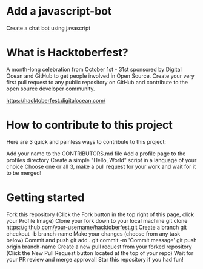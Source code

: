 # Add a javascript-bot
Create a chat bot using javascript



# What is Hacktoberfest?
A month-long celebration from October 1st - 31st sponsored by Digital Ocean and GitHub to get people involved in Open Source. Create your very first pull request to any public repository on GitHub and contribute to the open source developer community.

https://hacktoberfest.digitalocean.com/

# How to contribute to this project
Here are 3 quick and painless ways to contribute to this project:

Add your name to the CONTRIBUTORS.md file
Add a profile page to the profiles directory
Create a simple "Hello, World" script in a language of your choice
Choose one or all 3, make a pull request for your work and wait for it to be merged!

# Getting started
Fork this repository (Click the Fork button in the top right of this page, click your Profile Image)
Clone your fork down to your local machine
git clone https://github.com/your-username/hacktoberfest.git
Create a branch
git checkout -b branch-name
Make your changes (choose from any task below)
Commit and push
git add .
git commit -m 'Commit message'
git push origin branch-name
Create a new pull request from your forked repository (Click the New Pull Request button located at the top of your repo)
Wait for your PR review and merge approval!
Star this repository if you had fun!


